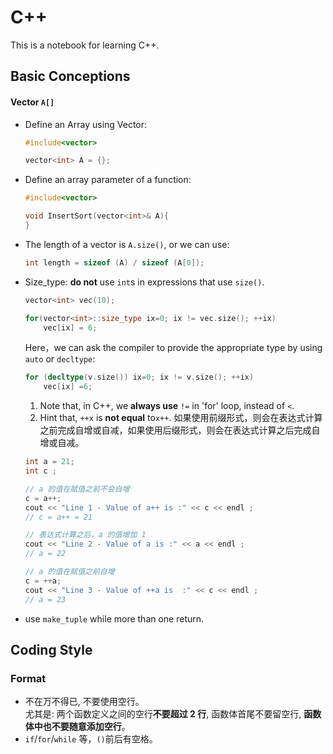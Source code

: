 # C++

This is a notebook for learning C++.


## Basic Conceptions

#### Vector `A[]` 

* Define an Array using Vector:

	``` c++
	#include<vector>
	
	vector<int> A = {};
	```

* Define an array parameter of a function:

	```c++
	#include<vector>
	
	void InsertSort(vector<int>& A){
	}
	```

* The length of a vector is `A.size()`, or we can use:

	``` c++
	int length = sizeof (A) / sizeof (A[0]);
	```
* Size_type: **do not** use `int`s in expressions that use `size()`.

	```c++
	vector<int> vec(10);
	
	for(vector<int>::size_type ix=0; ix != vec.size(); ++ix)
		vec[ix] = 6;
	```
	Here，we can ask the compiler to provide the appropriate type by using `auto` or `decltype`:
	
	```c++
	for (decltype(v.size()) ix=0; ix != v.size(); ++ix)
		vec[ix] =6;
	``` 
	
	1. Note that, in C++, we **always use** `!=` in 'for' loop, instead of `<`.  
	2. Hint that, `++x` is **not equal** to`x++`. 如果使用前缀形式，则会在表达式计算之前完成自增或自减，如果使用后缀形式，则会在表达式计算之后完成自增或自减。
	
	```c++
	int a = 21;
   int c ;
 
   // a 的值在赋值之前不会自增
   c = a++;   
   cout << "Line 1 - Value of a++ is :" << c << endl ;  
   // c = a++ = 21
 
   // 表达式计算之后，a 的值增加 1
   cout << "Line 2 - Value of a is :" << a << endl ;
   // a = 22
 
   // a 的值在赋值之前自增
   c = ++a;  
   cout << "Line 3 - Value of ++a is  :" << c << endl ;
   // a = 23
	```

* use `make_tuple` while more than one return.
	
	
## Coding Style
### Format
* 不在万不得已, 不要使用空行。  
	尤其是: 两个函数定义之间的空行**不要超过 2 行**, 函数体首尾不要留空行, **函数体中也不要随意添加空行**。
* `if`/`for`/`while` 等，`()`前后有空格。